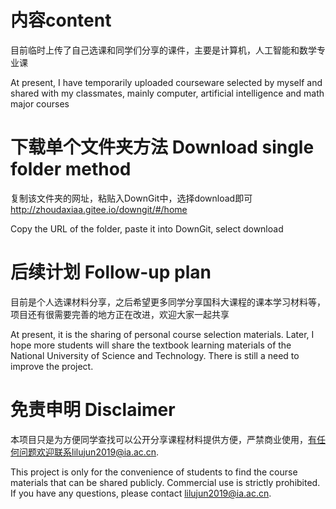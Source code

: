 # 内容content
目前临时上传了自己选课和同学们分享的课件，主要是计算机，人工智能和数学专业课

At present, I have temporarily uploaded courseware selected by myself and shared with my classmates, mainly computer, artificial intelligence and math major courses
# 下载单个文件夹方法 Download single folder method
复制该文件夹的网址，粘贴入DownGit中，选择download即可 http://zhoudaxiaa.gitee.io/downgit/#/home

Copy the URL of the folder, paste it into DownGit, select download
# 后续计划 Follow-up plan
目前是个人选课材料分享，之后希望更多同学分享国科大课程的课本学习材料等，项目还有很需要完善的地方正在改进，欢迎大家一起共享

At present, it is the sharing of personal course selection materials. Later, I hope more students will share the textbook learning materials of the National University of Science and Technology. There is still a need to improve the project.
# 免责申明 Disclaimer
本项目只是为方便同学查找可以公开分享课程材料提供方便，严禁商业使用，有任何问题欢迎联系lilujun2019@ia.ac.cn.

This project is only for the convenience of students to find the course materials that can be shared publicly. Commercial use is strictly prohibited. If you have any questions, please contact lilujun2019@ia.ac.cn.
